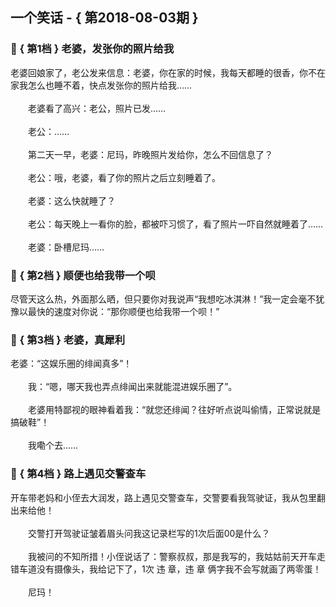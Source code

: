 ## 一个笑话 - { 第2018-08-03期 }
</hr>

### :jack_o_lantern: { 第1档 } 老婆，发张你的照片给我
老婆回娘家了，老公发来信息：老婆，你在家的时候，我每天都睡的很香，你不在家我怎么也睡不着，快点发张你的照片给我……<br/><br/>　　老婆看了高兴：老公，照片已发……<br/><br/>　　老公：……<br/><br/>　　第二天一早，老婆：尼玛，昨晚照片发给你，怎么不回信息了？<br/><br/>　　老公：哦，老婆，看了你的照片之后立刻睡着了。<br/><br/>　　老婆：这么快就睡了？<br/><br/>　　老公：每天晚上一看你的脸，都被吓习惯了，看了照片一吓自然就睡着了……<br/><br/>　　老婆：卧槽尼玛……


### :jack_o_lantern: { 第2档 } 顺便也给我带一个呗
尽管天这么热，外面那么晒，但只要你对我说声“我想吃冰淇淋！”我一定会毫不犹豫以最快的速度对你说：“那你顺便也给我带一个呗！”


### :jack_o_lantern: { 第3档 } 老婆，真犀利
老婆：“这娱乐圈的绯闻真多”！<br/><br/>　　我：“嗯，哪天我也弄点绯闻出来就能混进娱乐圈了”。<br/><br/>　　老婆用特鄙视的眼神看着我：“就您还绯闻？往好听点说叫偷情，正常说就是搞破鞋”！<br/><br/>　　我嘞个去……


### :jack_o_lantern: { 第4档 } 路上遇见交警查车
开车带老妈和小侄去大润发，路上遇见交警查车，交警要看我驾驶证，我从包里翻出来给他！<br/><br/>　　交警打开驾驶证皱着眉头问我这记录栏写的1次后面00是什么？<br/><br/>　　我被问的不知所措！小侄说话了：警察叔叔，那是我写的，我姑姑前天开车走错车道没有摄像头，我给记下了，1次 违 章，违 章 俩字我不会写就画了两零蛋！<br/><br/>　　尼玛！


